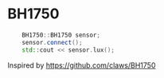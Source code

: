 # BH1750

```c++
    BH1750::BH1750 sensor;
    sensor.connect();
    std::cout << sensor.lux();
```

Inspired by <https://github.com/claws/BH1750>
